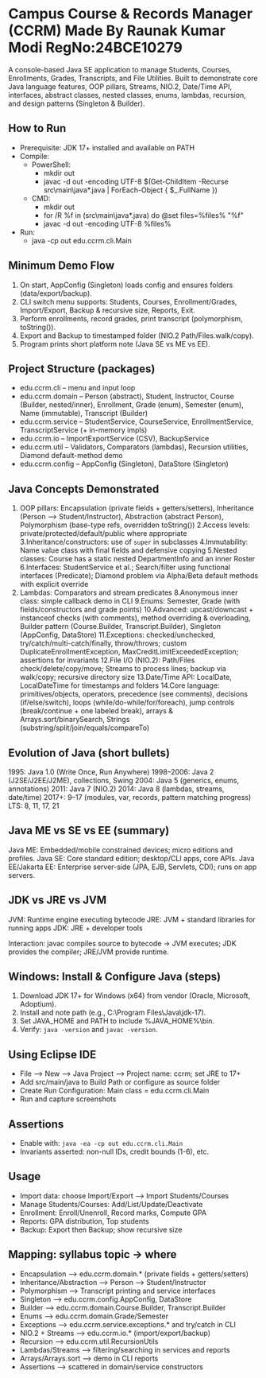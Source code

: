 # Campus Course & Records Manager (CCRM) Made By Raunak Kumar Modi  RegNo:24BCE10279

A console-based Java SE application to manage Students, Courses, Enrollments, Grades, Transcripts, and File Utilities.
Built to demonstrate core Java language features, OOP pillars, Streams, NIO.2, Date/Time API, interfaces, abstract classes, nested classes, enums, lambdas, recursion, and design patterns (Singleton & Builder).

## How to Run

- Prerequisite: JDK 17+ installed and available on PATH
- Compile:
  - PowerShell:
    - mkdir out
    - javac -d out -encoding UTF-8 $(Get-ChildItem -Recurse src\main\java\*.java | ForEach-Object { $_.FullName })
  - CMD:
    - mkdir out
    - for /R %f in (src\main\java\*.java) do @set files=%files% "%f"
    - javac -d out -encoding UTF-8 %files%
- Run:
  - java -cp out edu.ccrm.cli.Main

## Minimum Demo Flow

1. On start, AppConfig (Singleton) loads config and ensures folders (data/export/backup).
2. CLI switch menu supports: Students, Courses, Enrollment/Grades, Import/Export, Backup & recursive size, Reports, Exit.
3. Perform enrollments, record grades, print transcript (polymorphism, toString()).
4. Export and Backup to timestamped folder (NIO.2 Path/Files.walk/copy).
5. Program prints short platform note (Java SE vs ME vs EE).

## Project Structure (packages)
- edu.ccrm.cli – menu and input loop
- edu.ccrm.domain – Person (abstract), Student, Instructor, Course (Builder, nested/inner), Enrollment, Grade (enum), Semester (enum), Name (immutable), Transcript (Builder)
- edu.ccrm.service – StudentService, CourseService, EnrollmentService, TranscriptService (+ in-memory impls)
- edu.ccrm.io – ImportExportService (CSV), BackupService
- edu.ccrm.util – Validators, Comparators (lambdas), Recursion utilities, Diamond default-method demo
- edu.ccrm.config – AppConfig (Singleton), DataStore (Singleton)

## Java Concepts Demonstrated

1. OOP pillars: Encapsulation (private fields + getters/setters), Inheritance (Person --> Student/Instructor), Abstraction (abstract Person), Polymorphism (base-type refs, overridden toString())
2.Access levels: private/protected/default/public where appropriate
3.Inheritance/constructors: use of `super` in subclasses
4.Immutability: Name value class with final fields and defensive copying
5.Nested classes: Course has a static nested DepartmentInfo and an inner Roster
6.Interfaces: StudentService et al.; Search/filter using functional interfaces (Predicate); Diamond problem via Alpha/Beta default methods with explicit override
7. Lambdas: Comparators and stream predicates
8.Anonymous inner class: simple callback demo in CLI
9.Enums: Semester, Grade (with fields/constructors and grade points)
10.Advanced: upcast/downcast + instanceof checks (with comments), method overriding & overloading, Builder pattern (Course.Builder, Transcript.Builder), Singleton (AppConfig, DataStore)
11.Exceptions: checked/unchecked, try/catch/multi-catch/finally, throw/throws; custom DuplicateEnrollmentException, MaxCreditLimitExceededException; assertions for invariants
12.File I/O (NIO.2): Path/Files check/delete/copy/move; Streams to process lines; backup via walk/copy; recursive directory size
13.Date/Time API: LocalDate, LocalDateTime for timestamps and folders
14.Core language: primitives/objects, operators, precedence (see comments), decisions (if/else/switch), loops (while/do-while/for/foreach), jump controls (break/continue + one labeled break), arrays & Arrays.sort/binarySearch, Strings (substring/split/join/equals/compareTo)

## Evolution of Java (short bullets)
 1995: Java 1.0 (Write Once, Run Anywhere)
 1998–2006: Java 2 (J2SE/J2EE/J2ME), collections, Swing
 2004: Java 5 (generics, enums, annotations)
 2011: Java 7 (NIO.2)
 2014: Java 8 (lambdas, streams, date/time)
 2017+: 9–17 (modules, var, records, pattern matching progress)
LTS: 8, 11, 17, 21

## Java ME vs SE vs EE (summary)
 Java ME: Embedded/mobile constrained devices; micro editions and profiles.
 Java SE: Core standard edition; desktop/CLI apps, core APIs.
 Java EE/Jakarta EE: Enterprise server-side (JPA, EJB, Servlets, CDI); runs on app servers.

## JDK vs JRE vs JVM
 JVM: Runtime engine executing bytecode 
 JRE: JVM + standard libraries for running apps 
 JDK: JRE + developer tools

Interaction: javac compiles source to bytecode -> JVM executes; JDK provides the compiler; JRE/JVM provide runtime.

## Windows: Install & Configure Java (steps)
1. Download JDK 17+ for Windows (x64) from vendor (Oracle, Microsoft, Adoptium).
2. Install and note path (e.g., C:\Program Files\Java\jdk-17).
3. Set JAVA_HOME and PATH to include %JAVA_HOME%\bin.
4. Verify: `java -version` and `javac -version`.

## Using Eclipse IDE
- File --> New --> Java Project --> Project name: ccrm; set JRE to 17+
- Add src/main/java to Build Path or configure as source folder
- Create Run Configuration: Main class = edu.ccrm.cli.Main
- Run and capture screenshots

## Assertions
- Enable with: `java -ea -cp out edu.ccrm.cli.Main`
- Invariants asserted: non-null IDs, credit bounds (1-6), etc.

## Usage 
- Import data: choose Import/Export --> Import Students/Courses
- Manage Students/Courses: Add/List/Update/Deactivate
- Enrollment: Enroll/Unenroll, Record marks, Compute GPA
- Reports: GPA distribution, Top students
- Backup: Export then Backup; show recursive size

## Mapping: syllabus topic → where
- Encapsulation --> edu.ccrm.domain.* (private fields + getters/setters)
- Inheritance/Abstraction --> Person --> Student/Instructor
- Polymorphism --> Transcript printing and service interfaces
- Singleton --> edu.ccrm.config.AppConfig, DataStore
- Builder -->  edu.ccrm.domain.Course.Builder, Transcript.Builder
- Enums --> edu.ccrm.domain.Grade/Semester
- Exceptions --> edu.ccrm.service.exceptions.* and try/catch in CLI
- NIO.2 + Streams --> edu.ccrm.io.* (import/export/backup)
- Recursion --> edu.ccrm.util.RecursionUtils
- Lambdas/Streams --> filtering/searching in services and reports
- Arrays/Arrays.sort --> demo in CLI reports
- Assertions --> scattered in domain/service constructors
